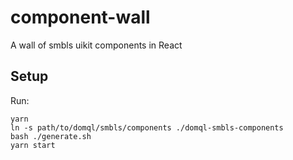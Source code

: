 # component-wall
A wall of smbls uikit components in React

## Setup
Run:
```
yarn
ln -s path/to/domql/smbls/components ./domql-smbls-components
bash ./generate.sh
yarn start
```
